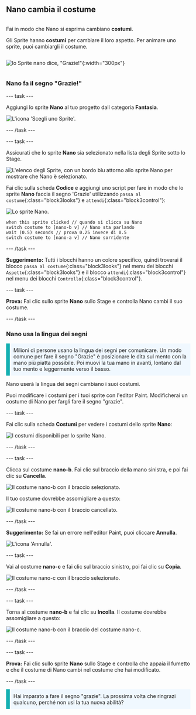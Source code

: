 ## Nano cambia il costume

<div style="display: flex; flex-wrap: wrap">
<div style="flex-basis: 200px; flex-grow: 1; margin-right: 15px;">

Fai in modo che Nano si esprima cambiano **costumi**.

Gli Sprite hanno **costumi** per cambiare il loro aspetto. Per animare uno sprite, puoi cambiargli il costume.

</div>
<div>

![lo Sprite nano dice, "Grazie!"](images/nano-step-2.png){:width="300px"}

</div>
</div>

### Nano fa il segno "Grazie!"

--- task ---

Aggiungi lo sprite **Nano** al tuo progetto dall categoria **Fantasia**.

![L'icona 'Scegli uno Sprite'.](images/choose-sprite-menu.png)

--- /task ---

--- task ---

Assicurati che lo sprite **Nano** sia selezionato nella lista degli Sprite sotto lo Stage.

![L'elenco degli Sprite, con un bordo blu attorno allo sprite Nano per mostrare che Nano è selezionato.](images/nano-selected.png)


Fai clic sulla scheda **Codice** e aggiungi uno script per fare in modo che lo sprite **Nano** faccia il segno 'Grazie' utilizzando `passa al costume`{:class="block3looks"} e `attendi`{:class="block3control"}:

![Lo sprite Nano.](images/nano-sprite.png)

```blocks3
when this sprite clicked // quando si clicca su Nano
switch costume to [nano-b v] // Nano sta parlando
wait (0.5) seconds // prova 0.25 invece di 0.5
switch costume to [nano-a v] // Nano sorridente
```
--- /task ---

**Suggerimento:** Tutti i blocchi hanno un colore specifico, quindi troverai il blocco `passa al costume`{:class="block3looks"} nel menu dei blocchi `Aspetto`{:class="block3looks"} e il blocco `attendi`{:class="block3control"} nel menu dei blocchi `Controllo`{:class="block3control"}.

--- task ---

**Prova:** Fai clic sullo sprite **Nano** sullo Stage e controlla Nano cambi il suo costume.

--- /task ---

### Nano usa la lingua dei segni

<p style="border-left: solid; border-width:10px; border-color: #0faeb0; background-color: aliceblue; padding: 10px;">Milioni di persone usano la lingua dei segni per comunicare. Un modo comune per fare il segno "Grazie" è posizionare le dita sul mento con la mano più piatta possibile. Poi muovi la tua mano in avanti, lontano dal tuo mento e leggermente verso il basso. 
</p>

<!-- Add a video of someone signing -->

Nano userà la lingua dei segni cambiano i suoi costumi.

Puoi modificare i costumi per i tuoi sprite con l'editor Paint. Modificherai un costume di Nano per fargli fare il segno "grazie".

--- task ---

Fai clic sulla scheda **Costumi** per vedere i costumi dello sprite **Nano**:

![I costumi disponibili per lo sprite Nano.](images/nano-costumes.png)

--- /task ---

--- task ---

Clicca sul costume **nano-b**. Fai clic sul braccio della mano sinistra, e poi fai clic su **Cancella**.

![Il costume nano-b con il braccio selezionato.](images/nano-arm-selected.png)

Il tuo costume dovrebbe assomigliare a questo:

![Il costume nano-b con il braccio cancellato.](images/nano-arm-deleted.png)

--- /task ---

**Suggerimento:** Se fai un errore nell'editor Paint, puoi cliccare **Annulla**.

![L'icona 'Annulla'.](images/nano-undo.png)

--- task ---

Vai al costume **nano-c** e fai clic sul braccio sinistro, poi fai clic su **Copia**.

![Il costume nano-c con il braccio selezionato.](images/nano-c-arm-selected.png)

--- /task ---

--- task ---

Torna al costume **nano-b** e fai clic su **Incolla**. Il costume dovrebbe assomigliare a questo:

![Il costume nano-b con il braccio del costume nano-c.](images/nano-b-new-arm.png)

--- /task ---

--- task ---

**Prova:** Fai clic sullo sprite **Nano** sullo Stage e controlla che appaia il fumetto e che il costume di Nano cambi nel costume che hai modificato.

--- /task ---

<p style="border-left: solid; border-width:10px; border-color: #0faeb0; background-color: aliceblue; padding: 10px;">Hai imparato a fare il segno "grazie". La prossima volta che ringrazi qualcuno, perché non usi la tua nuova abilità?
</p>

